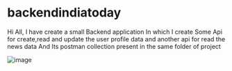 # backendindiatoday

Hi All,
I have create a small Backend application In which I create Some Api for create,read and update the user profile data and another api for read the news data
And Its postman collection present in the same folder of project



![image](https://user-images.githubusercontent.com/43082508/154815646-70310ffe-12f8-4b53-b719-63e64a88ce55.png)
